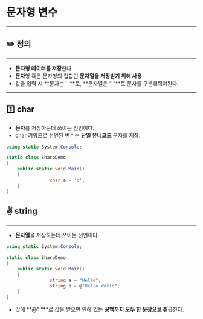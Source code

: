 # 문자형 변수

---

## ✏️  정의

---

- **문자형 데이터를 저장**한다.
- **문자**형 혹은 문자형의 집합인 **문자열을 저장받기 위해 사용**
- 값을 입력 시 **문자는 ‘  ‘**로, **문자열은 “  “**로 문자를 구분해줘야된다.

---

## 1️⃣ char

- **문자**를 저장하는데 쓰이는 선언이다.
- char 키워드로 선언된 변수는 **단일 유니코드** 문자를 저장.

```csharp
using static System.Console;

static class SharpDemo
{
    public static void Main()
    {
				char a = 'c';
    }
}
```

## ✌️ string

---

- **문자열**을 저장하는데 쓰이는 선언이다.

```csharp
using static System.Console;

static class SharpDemo
{
    public static void Main()
    {
				string a = "Hello";
				string b = @"Hello World";
    }
}
```

- 값에 **@” “**로 값을 받으면 안에 있는 **공백까지 모두 한 문장으로 취급**한다.